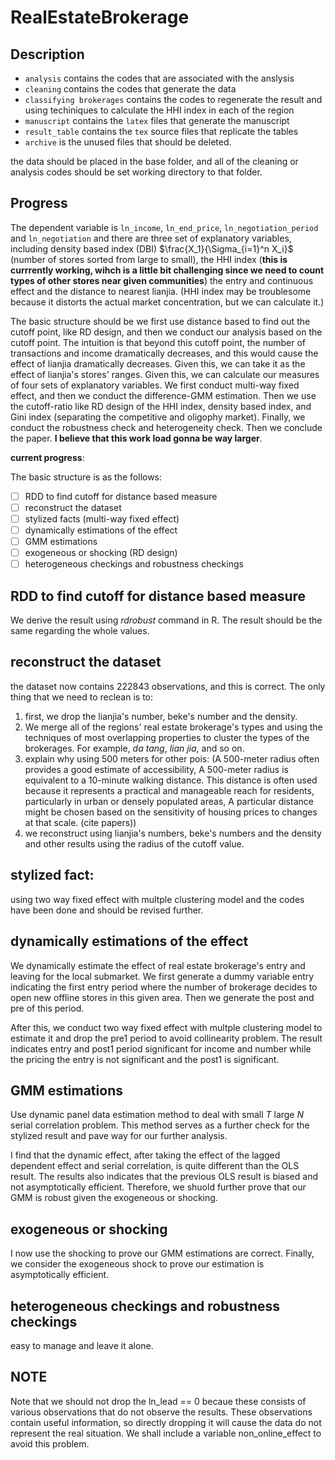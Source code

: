 # RealEstateBrokerage

## Description

* `analysis` contains the codes that are associated with the anslysis
* `cleaning` contains the codes that generate the data
* `classifying brokerages` contains the codes to regenerate the result and using techiniques to calculate the HHI index in each of the region
* `manuscript` contains the `latex` files that generate the manuscript
* `result_table` contains the `tex` source files that replicate the tables
* `archive` is the unused files that should be deleted.

the data should be placed in the base folder, and all of the cleaning or analysis codes should be set working directory to that folder.

## Progress

The dependent variable is `ln_income`, `ln_end_price`, `ln_negotiation_period` and `ln_negotiation` and there are three set of explanatory variables, including density based index (DBI) $\frac{X_1}{\Sigma_{i=1}^n X_i}$ (number of stores sorted from large to small), the HHI index (**this is currrently working, wihch is a little bit challenging since we need to count types of other stores near given communities**) the entry and continuous effect and the distance to nearest lianjia. (HHI index may be troublesome because it distorts the actual market concentration, but we can calculate it.)

The basic structure should be we first use distance based to find out the cutoff point, like RD design, and then we conduct our analysis based on the cutoff point. The intuition is that beyond this cutoff point, the number of transactions and income dramatically decreases, and this would cause the effect of lianjia dramatically decreases. Given this, we can take it as the effect of lianjia's stores' ranges. Given this, we can calculate our measures of four sets of explanatory variables. We first conduct multi-way fixed effect, and then we conduct the difference-GMM estimation. Then we use the cutoff-ratio like RD design of the HHI index, density based index, and Gini index (separating the competitive and oligophy market). Finally, we conduct the robustness check and heterogeneity check. Then we conclude the paper. **I believe that this work load gonna be way larger**.

**current progress**:

The basic structure is as the follows:

- [ ] RDD to find cutoff for distance based measure
- [ ] reconstruct the dataset
- [ ] stylized facts (multi-way fixed effect)
- [ ] dynamically estimations of the effect
- [ ] GMM estimations
- [ ] exogeneous or shocking (RD design)
- [ ] heterogeneous checkings and robustness checkings

## RDD to find cutoff for distance based measure

We derive the result using *rdrobust* command in R. The result should be the same regarding the whole values.

## reconstruct the dataset

the dataset now contains 222843 observations, and this is correct. The only thing that we need to reclean is to:

1. first, we drop the lianjia's number, beke's number and the density.
2. We merge all of the regions' real estate brokerage's types and using the techniques of most overlapping properties to cluster the types of the brokerages. For example, *da tang*, *lian jia*, and so on.
3. explain why using 500 meters for other pois: (A 500-meter radius often provides a good estimate of accessibility, A 500-meter radius is equivalent to a 10-minute walking distance. This distance is often used because it represents a practical and manageable reach for residents, particularly in urban or densely populated areas, A particular distance might be chosen based on the sensitivity of housing prices to changes at that scale. (cite papers))
4. we reconstruct using lianjia's numbers, beke's numbers and the density and other results using the radius of the cutoff value.

## stylized fact:

using two way fixed effect with multple clustering model and the codes have been done and should be revised further.

## dynamically estimations of the effect

We dynamically estimate the effect of real estate brokerage's entry and leaving for the local submarket. We first generate a dummy variable entry indicating the first entry period where the number of brokerage decides to open new offline stores in this given area. Then we generate the post and pre of this period.

After this, we conduct two way fixed effect with multple clustering model to estimate it and drop the pre1 period to avoid collinearity problem. The result indicates entry and post1 period significant for income and number while the pricing the entry is not significant and the post1 is significant.

## GMM estimations

Use dynamic panel data estimation method to deal with small $T$ large $N$ serial correlation problem. This method serves as a further check for the stylized result and pave way for our further analysis.

I find that the dynamic effect, after taking the effect of the lagged dependent effect and serial correlation, is quite different than the OLS result. The results also indicates that the previous OLS result is biased and not asymptotically efficient. Therefore, we shuold further prove that our GMM is robust given the exogeneous or shocking.

## exogeneous or shocking

I now use the shocking to prove our GMM estimations are correct. Finally, we consider the exogeneous shock to prove our estimation is asymptotically efficient. 

## heterogeneous checkings and robustness checkings

easy to manage and leave it alone.

## NOTE

Note that we should not drop the ln_lead == 0 becaue these consists of various observations that do not observe the results. These observations contain useful information, so directly dropping it will cause the data do not represent the real situation. We shall include a variable non_online_effect to avoid this problem.
